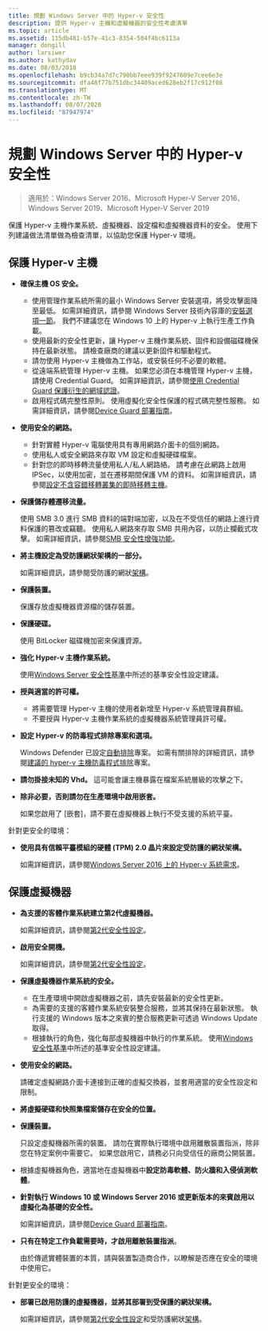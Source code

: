```yaml
---
title: 規劃 Windows Server 中的 Hyper-v 安全性
description: 提供 Hyper-v 主機和虛擬機器的安全性考慮清單
ms.topic: article
ms.assetid: 115db481-b57e-41c3-8354-504f4bc6113a
manager: dongill
author: larsiwer
ms.author: kathydav
ms.date: 08/03/2018
ms.openlocfilehash: b9cb34a7d7c790bb7eee939f9247609e7cee6e3e
ms.sourcegitcommit: dfa48f77b751dbc34409aced628eb2f17c912f08
ms.translationtype: MT
ms.contentlocale: zh-TW
ms.lasthandoff: 08/07/2020
ms.locfileid: "87947974"
---
```

# <a name="plan-for-hyper-v-security-in-windows-server"></a>規劃 Windows Server 中的 Hyper-v 安全性

>適用於：Windows Server 2016、Microsoft Hyper-V Server 2016、Windows Server 2019、Microsoft Hyper-V Server 2019

保護 Hyper-v 主機作業系統、虛擬機器、設定檔和虛擬機器資料的安全。 使用下列建議做法清單做為檢查清單，以協助您保護 Hyper-v 環境。

## <a name="secure-the-hyper-v-host"></a>保護 Hyper-v 主機
- **確保主機 OS 安全。**
    - 使用管理作業系統所需的最小 Windows Server 安裝選項，將受攻擊面降至最低。 如需詳細資訊，請參閱 Windows Server 技術內容庫的[安裝選項一節](/windows-server/windows-server#installation-options)。 我們不建議您在 Windows 10 上的 Hyper-v 上執行生產工作負載。
    - 使用最新的安全性更新，讓 Hyper-v 主機作業系統、固件和設備磁碟機保持在最新狀態。 請檢查廠商的建議以更新固件和驅動程式。
    - 請勿使用 Hyper-v 主機做為工作站，或安裝任何不必要的軟體。
    - 從遠端系統管理 Hyper-v 主機。 如果您必須在本機管理 Hyper-v 主機，請使用 Credential Guard。 如需詳細資訊，請參閱[使用 Credential Guard 保護衍生的網域認證](https://docs.microsoft.com/windows/access-protection/credential-guard/credential-guard)。
    - 啟用程式碼完整性原則。 使用虛擬化安全性保護的程式碼完整性服務。 如需詳細資訊，請參閱[Device Guard 部署指南](https://docs.microsoft.com/windows/device-security/device-guard/device-guard-deployment-guide)。
- **使用安全的網路。**
    - 針對實體 Hyper-v 電腦使用具有專用網路介面卡的個別網路。
    - 使用私人或安全網路來存取 VM 設定和虛擬硬碟檔案。
    - 針對您的即時移轉流量使用私人/私人網路絡。 請考慮在此網路上啟用 IPSec，以使用加密，並在遷移期間保護 VM 的資料。 如需詳細資訊，請參閱[設定不含容錯移轉叢集的即時移轉主機](../deploy/set-up-hosts-for-live-migration-without-failover-clustering.md)。
- **保護儲存體遷移流量。**

    使用 SMB 3.0 進行 SMB 資料的端對端加密，以及在不受信任的網路上進行資料保護的篡改或竊聽。 使用私人網路來存取 SMB 共用內容，以防止攔截式攻擊。 如需詳細資訊，請參閱[SMB 安全性增強功能](https://technet.microsoft.com/library/dn551363.aspx)。
- **將主機設定為受防護網狀架構的一部分。**

    如需詳細資訊，請參閱受防護的網狀[架構](../../../security/guarded-fabric-shielded-vm/guarded-fabric-and-shielded-vms-top-node.md)。
- **保護裝置。**

    保護存放虛擬機器資源檔的儲存裝置。

- **保護硬碟。**

    使用 BitLocker 磁碟機加密來保護資源。

- **強化 Hyper-v 主機作業系統。**

    使用[Windows Server 安全性基準](https://docs.microsoft.com/windows/device-security/windows-security-baselines)中所述的基準安全性設定建議。

- **授與適當的許可權。**
    - 將需要管理 Hyper-v 主機的使用者新增至 Hyper-v 系統管理員群組。
    - 不要授與 Hyper-v 主機作業系統的虛擬機器系統管理員許可權。

- **設定 Hyper-v 的防毒程式排除專案和選項。**

    Windows Defender 已設定[自動排除](https://docs.microsoft.com/windows/security/threat-protection/windows-defender-antivirus/configure-server-exclusions-windows-defender-antivirus)專案。 如需有關排除的詳細資訊，請參閱[建議的 hyper-v 主機防毒程式排除](https://support.microsoft.com/kb/3105657)專案。

- **請勿掛接未知的 Vhd。** 這可能會讓主機暴露在檔案系統層級的攻擊之下。

- **除非必要，否則請勿在生產環境中啟用嵌套。**

    如果您啟用了 [嵌套]，請不要在虛擬機器上執行不受支援的系統平臺。

針對更安全的環境：

- **使用具有信賴平臺模組的硬體 (TPM) 2.0 晶片來設定受防護的網狀架構。**

    如需詳細資訊，請參閱[Windows Server 2016 上的 Hyper-v 系統需求](../system-requirements-for-hyper-v-on-windows.md)。

## <a name="secure-virtual-machines"></a>保護虛擬機器
- **為支援的客體作業系統建立第2代虛擬機器。**

    如需詳細資訊，請參閱[第2代安全性設定](../learn-more/Generation-2-virtual-machine-security-settings-for-Hyper-V.md)。

- **啟用安全開機。**

    如需詳細資訊，請參閱[第2代安全性設定](../learn-more/Generation-2-virtual-machine-security-settings-for-Hyper-V.md)。

- **保護虛擬機器作業系統的安全。**

    - 在生產環境中開啟虛擬機器之前，請先安裝最新的安全性更新。
    - 為需要的支援的客體作業系統安裝整合服務，並將其保持在最新狀態。 執行支援的 Windows 版本之來賓的整合服務更新可透過 Windows Update 取得。
    - 根據執行的角色，強化每部虛擬機器中執行的作業系統。 使用[Windows 安全性基準](https://docs.microsoft.com/windows/device-security/windows-security-baselines)中所述的基準安全性設定建議。

- **使用安全的網路。**

    請確定虛擬網路介面卡連接到正確的虛擬交換器，並套用適當的安全性設定和限制。

- **將虛擬硬碟和快照集檔案儲存在安全的位置。**

- **保護裝置。**

    只設定虛擬機器所需的裝置。 請勿在實際執行環境中啟用離散裝置指派，除非您在特定案例中需要它。 如果您啟用它，請務必只向受信任的廠商公開裝置。

- 根據虛擬機器角色，適當地在虛擬機器中**設定防毒軟體、防火牆和入侵偵測軟體**。

- **針對執行 Windows 10 或 Windows Server 2016 或更新版本的來賓啟用以虛擬化為基礎的安全性。**

    如需詳細資訊，請參閱[Device Guard 部署指南](https://docs.microsoft.com/windows/device-security/device-guard/device-guard-deployment-guide)。

- **只有在特定工作負載需要時，才啟用離散裝置指派**。

    由於傳遞實體裝置的本質，請與裝置製造商合作，以瞭解是否應在安全的環境中使用它。

針對更安全的環境：

- **部署已啟用防護的虛擬機器，並將其部署到受保護的網狀架構。**

    如需詳細資訊，請參閱[第2代安全性設定](../learn-more/Generation-2-virtual-machine-security-settings-for-Hyper-V.md)和受防護網狀[架構](../../../security/guarded-fabric-shielded-vm/guarded-fabric-and-shielded-vms-top-node.md)。
